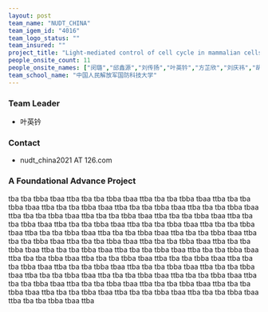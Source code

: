 ```yaml
---
layout: post
team_name: "NUDT_CHINA"
team_igem_id: "4016"
team_logo_status: ""
team_insured: ""
project_title: "Light-mediated control of cell cycle in mammalian cells"
people_onsite_count: 11
people_onsite_names: ["闵璐","邱鑫源","刘传扬","叶英钤","方芷欣","刘庆祎","胡玉","李芊谊","李泳江","王雨璇","谢聪"]
team_school_name: "中国人民解放军国防科技大学"
---
```



### Team Leader
* 叶英钤

### Contact
* nudt_china2021 AT 126.com

### A Foundational Advance Project

tba tba tbba tbaa ttba tba tba tbba tbaa ttba tba tba tbba tbaa ttba tba tba tbba tbaa ttba tba tba tbba tbaa ttba tba tba tbba tbaa ttba tba tba tbba tbaa ttba tba tba tbba tbaa ttba tba tba tbba tbaa ttba tba tba tbba tbaa ttba tba tba tbba tbaa ttba tba tba tbba tbaa ttba tba tba tbba tbaa ttba tba tba tbba tbaa ttba tba tba tbba tbaa ttba tba tba tbba tbaa ttba tba tba tbba tbaa ttba tba tba tbba tbaa ttba tba tba tbba tbaa ttba tba tba tbba tbaa ttba tba tba tbba tbaa ttba tba tba tbba tbaa ttba tba tba tbba tbaa ttba tba tba tbba tbaa ttba tba tba tbba tbaa ttba tba tba tbba tbaa ttba tba tba tbba tbaa ttba tba tba tbba tbaa ttba tba tba tbba tbaa ttba tba tba tbba tbaa ttba tba tba tbba tbaa ttba tba tba tbba tbaa ttba tba tba tbba tbaa ttba tba tba tbba tbaa ttba tba tba tbba tbaa ttba tba tba tbba tbaa ttba tba tba tbba tbaa ttba tba tba tbba tbaa ttba tba tba tbba tbaa ttba tba tba tbba tbaa ttba tba tba tbba tbaa ttba tba tba tbba tbaa ttba 
